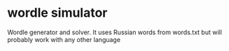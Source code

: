 # wordle simulator

Wordle generator and solver. It uses Russian words from words.txt but will probably work with any other language
